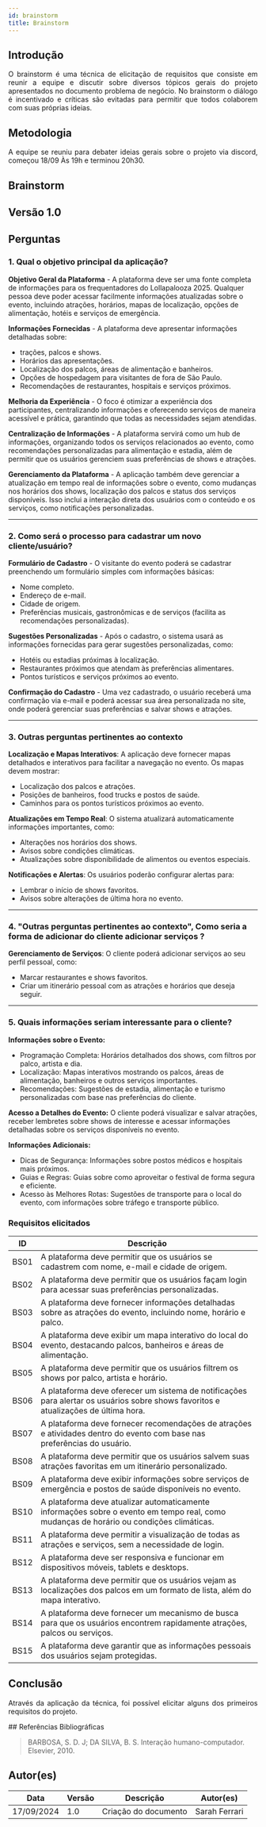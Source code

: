 ```yaml
---
id: brainstorm
title: Brainstorm
---
```

 
## Introdução
<p align = "justify">
O brainstorm é uma técnica de elicitação de requisitos que consiste em reunir a equipe e discutir sobre diversos tópicos gerais do projeto apresentados no documento problema de negócio. No brainstorm o diálogo é incentivado e críticas são evitadas para permitir que todos colaborem com suas próprias ideias.
</p>
 
## Metodologia
<p align = "justify">
A equipe se reuniu para debater ideias gerais sobre o projeto via discord, começou 18/09 Às 19h e terminou 20h30.
</p>
 
## Brainstorm
 
## Versão 1.0
 
## Perguntas
 
### 1. Qual o objetivo principal da aplicação?
 
<b>Objetivo Geral da Plataforma</b> - A plataforma deve ser uma fonte completa de informações para os frequentadores do Lollapalooza 2025. Qualquer pessoa deve poder acessar facilmente informações atualizadas sobre o evento, incluindo atrações, horários, mapas de localização, opções de alimentação, hotéis e serviços de emergência.
 
<b>Informações Fornecidas</b> - A plataforma deve apresentar informações detalhadas sobre:
- trações, palcos e shows.
- Horários das apresentações.
- Localização dos palcos, áreas de alimentação e banheiros.
- Opções de hospedagem para visitantes de fora de São Paulo.
- Recomendações de restaurantes, hospitais e serviços próximos.
 
<b>Melhoria da Experiência</b> - O foco é otimizar a experiência dos participantes, centralizando informações e oferecendo serviços de maneira acessível e prática, garantindo que todas as necessidades sejam atendidas.
 
<b>Centralização de Informações</b> - A plataforma servirá como um hub de informações, organizando todos os serviços relacionados ao evento, como recomendações personalizadas para alimentação e estadia, além de permitir que os usuários gerenciem suas preferências de shows e atrações.
 
<b>Gerenciamento da Plataforma</b> - A aplicação também deve gerenciar a atualização em tempo real de informações sobre o evento, como mudanças nos horários dos shows, localização dos palcos e status dos serviços disponíveis. Isso inclui a interação direta dos usuários com o conteúdo e os serviços, como notificações personalizadas.
 
---
 
### 2. Como será o processo para cadastrar um novo cliente/usuário?
 
<b>Formulário de Cadastro</b> - O visitante do evento poderá se cadastrar preenchendo um formulário simples com informações básicas:
- Nome completo.
- Endereço de e-mail.
- Cidade de origem.
- Preferências musicais, gastronômicas e de serviços (facilita as recomendações personalizadas).
 
<b>Sugestões Personalizadas</b> - Após o cadastro, o sistema usará as informações fornecidas para gerar sugestões personalizadas, como:
- Hotéis ou estadias próximas à localização.
- Restaurantes próximos que atendam às preferências alimentares.
- Pontos turísticos e serviços próximos ao evento.

<b>Confirmação do Cadastro</b> - Uma vez cadastrado, o usuário receberá uma confirmação via e-mail e poderá acessar sua área personalizada no site, onde poderá gerenciar suas preferências e salvar shows e atrações.

---
 
### 3. Outras perguntas pertinentes ao contexto

<b>Localização e Mapas Interativos</b>: A aplicação deve fornecer mapas detalhados e interativos para facilitar a navegação no evento. Os mapas devem mostrar:
- Localização dos palcos e atrações.
- Posições de banheiros, food trucks e postos de saúde.
- Caminhos para os pontos turísticos próximos ao evento.

<b>Atualizações em Tempo Real</b>: O sistema atualizará automaticamente informações importantes, como:
- Alterações nos horários dos shows.
- Avisos sobre condições climáticas.
- Atualizações sobre disponibilidade de alimentos ou eventos especiais.
  
<b>Notificações e Alertas</b>: Os usuários poderão configurar alertas para:
- Lembrar o início de shows favoritos.
- Avisos sobre alterações de última hora no evento.

---
 
### 4. "Outras perguntas pertinentes ao contexto", Como seria a forma de adicionar do cliente adicionar serviços ?

<b>Gerenciamento de Serviços</b>: O cliente poderá adicionar serviços ao seu perfil pessoal, como:
- Marcar restaurantes e shows favoritos.
- Criar um itinerário pessoal com as atrações e horários que deseja seguir.

---

### 5. Quais informações seriam interessante para o cliente?

<b>Informações sobre o Evento:</b>
- Programação Completa: Horários detalhados dos shows, com filtros por palco, artista e dia.
- Localização: Mapas interativos mostrando os palcos, áreas de alimentação, banheiros e outros serviços importantes.
- Recomendações: Sugestões de estadia, alimentação e turismo personalizadas com base nas preferências do cliente.

<b>Acesso a Detalhes do Evento:</b> O cliente poderá visualizar e salvar atrações, receber lembretes sobre shows de interesse e acessar informações detalhadas sobre os serviços disponíveis no evento.

<b>Informações Adicionais:</b>
- Dicas de Segurança: Informações sobre postos médicos e hospitais mais próximos.
- Guias e Regras: Guias sobre como aproveitar o festival de forma segura e eficiente.
- Acesso às Melhores Rotas: Sugestões de transporte para o local do evento, com informações sobre tráfego e transporte público.

 
### Requisitos elicitados
 
|ID|Descrição|
|----|-------------|
|BS01| A plataforma deve permitir que os usuários se cadastrem com nome, e-mail e cidade de origem.|
|BS02| A plataforma deve permitir que os usuários façam login para acessar suas preferências personalizadas.|
|BS03| A plataforma deve fornecer informações detalhadas sobre as atrações do evento, incluindo nome, horário e palco.|
|BS04| A plataforma deve exibir um mapa interativo do local do evento, destacando palcos, banheiros e áreas de alimentação.|
|BS05| A plataforma deve permitir que os usuários filtrem os shows por palco, artista e horário.|
|BS06| A plataforma deve oferecer um sistema de notificações para alertar os usuários sobre shows favoritos e atualizações de última hora.|
|BS07| 	A plataforma deve fornecer recomendações de atrações e atividades dentro do evento com base nas preferências do usuário.|
|BS08| A plataforma deve permitir que os usuários salvem suas atrações favoritas em um itinerário personalizado.|
|BS09| A plataforma deve exibir informações sobre serviços de emergência e postos de saúde disponíveis no evento.|
|BS10| A plataforma deve atualizar automaticamente informações sobre o evento em tempo real, como mudanças de horário ou condições climáticas.|
|BS11| A plataforma deve permitir a visualização de todas as atrações e serviços, sem a necessidade de login.|
|BS12| A plataforma deve ser responsiva e funcionar em dispositivos móveis, tablets e desktops.|
|BS13| A plataforma deve permitir que os usuários vejam as localizações dos palcos em um formato de lista, além do mapa interativo.|
|BS14| A plataforma deve fornecer um mecanismo de busca para que os usuários encontrem rapidamente atrações, palcos ou serviços.|
|BS15| A plataforma deve garantir que as informações pessoais dos usuários sejam protegidas.|
 
## Conclusão
<p align = "justify">
Através da aplicação da técnica, foi possível elicitar alguns dos primeiros requisitos do projeto.
</p>
## Referências Bibliográficas
 
> BARBOSA, S. D. J; DA SILVA, B. S. Interação humano-computador. Elsevier, 2010.
 
 
## Autor(es)
| Data | Versão | Descrição | Autor(es) |
| -- | -- | -- | -- |
| 17/09/2024 | 1.0 | Criação do documento | Sarah Ferrari |
